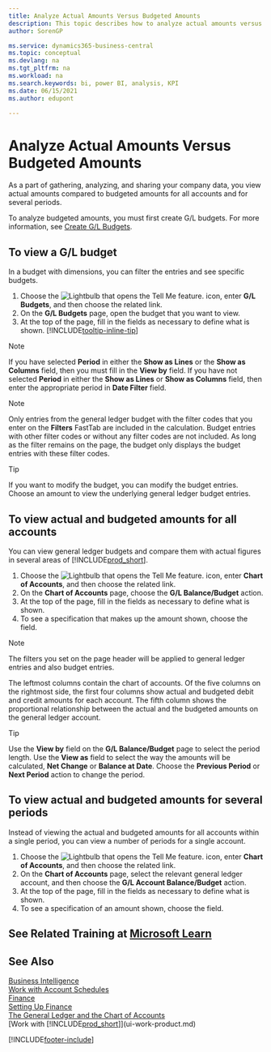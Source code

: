 ```yaml
---
title: Analyze Actual Amounts Versus Budgeted Amounts
description: This topic describes how to analyze actual amounts versus budgeted amounts as a means of gathering, analyzing, and sharing your company data.
author: SorenGP

ms.service: dynamics365-business-central
ms.topic: conceptual
ms.devlang: na
ms.tgt_pltfrm: na
ms.workload: na
ms.search.keywords: bi, power BI, analysis, KPI
ms.date: 06/15/2021
ms.author: edupont

---
```

# Analyze Actual Amounts Versus Budgeted Amounts
As a part of gathering, analyzing, and sharing your company data, you view actual amounts compared to budgeted amounts for all accounts and for several periods.

To analyze budgeted amounts, you must first create G/L budgets. For more information, see [Create G/L Budgets](finance-how-create-budgets.md).

## To view a G/L budget
In a budget with dimensions, you can filter the entries and see specific budgets.

1. Choose the ![Lightbulb that opens the Tell Me feature.](media/ui-search/search_small.png "Tell me what you want to do") icon, enter **G/L Budgets**, and then choose the related link.
2. On the **G/L Budgets** page, open the budget that you want to view.  
3. At the top of the page, fill in the fields as necessary to define what is shown. [!INCLUDE[tooltip-inline-tip](includes/tooltip-inline-tip_md.md)]

> [!NOTE]  
>   If you have selected **Period** in either the **Show as Lines** or the **Show as Columns** field, then you must fill in the **View by** field. If you have not selected **Period** in either the **Show as Lines** or **Show as Columns** field, then enter the appropriate period in **Date Filter** field.  

> [!NOTE]  
>   Only entries from the general ledger budget with the filter codes that you enter on the **Filters** FastTab are included in the calculation. Budget entries with other filter codes or without any filter codes are not included. As long as the filter remains on the page, the budget only displays the budget entries with these filter codes.  

> [!TIP]  
>   If you want to modify the budget, you can modify the budget entries. Choose an amount to view the underlying general ledger budget entries.

## To view actual and budgeted amounts for all accounts  
You can view general ledger budgets and compare them with actual figures in several areas of [!INCLUDE[prod_short](includes/prod_short.md)].

1. Choose the ![Lightbulb that opens the Tell Me feature.](media/ui-search/search_small.png "Tell me what you want to do") icon, enter **Chart of Accounts**, and then choose the related link.  
2. On the **Chart of Accounts** page, choose the **G/L Balance/Budget** action.
3. At the top of the page, fill in the fields as necessary to define what is shown.  
4. To see a specification that makes up the amount shown, choose the field.  

> [!NOTE]  
>   The filters you set on the page header will be applied to general ledger entries and also budget entries.

The leftmost columns contain the chart of accounts. Of the five columns on the rightmost side, the first four columns show actual and budgeted debit and credit amounts for each account. The fifth column shows the proportional relationship between the actual and the budgeted amounts on the general ledger account.  

> [!TIP]  
>   Use the **View by** field on the **G/L Balance/Budget** page to select the period length. Use the **View as** field to select the way the amounts will be calculated, **Net Change** or **Balance at Date**. Choose the **Previous Period** or **Next Period** action to change the period.  

## To view actual and budgeted amounts for several periods  
Instead of viewing the actual and budgeted amounts for all accounts within a single period, you can view a number of periods for a single account.  

1. Choose the ![Lightbulb that opens the Tell Me feature.](media/ui-search/search_small.png "Tell me what you want to do") icon, enter **Chart of Accounts**, and then choose the related link.  
2. On the **Chart of Accounts** page, select the relevant general ledger account, and then choose the **G/L Account Balance/Budget** action.  
3. At the top of the page, fill in the fields as necessary to define what is shown.   
4. To see a specification of an amount shown, choose the field.  

## See Related Training at [Microsoft Learn](/learn/modules/budgets-exchange-rates-dynamics-365-business-central/index)

## See Also
[Business Intelligence](bi.md)  
[Work with Account Schedules](bi-how-work-account-schedule.md)  
[Finance](finance.md)  
[Setting Up Finance](finance-setup-finance.md)  
[The General Ledger and the Chart of Accounts](finance-general-ledger.md)  
[Work with [!INCLUDE[prod_short](includes/prod_short.md)]](ui-work-product.md)  


[!INCLUDE[footer-include](includes/footer-banner.md)]